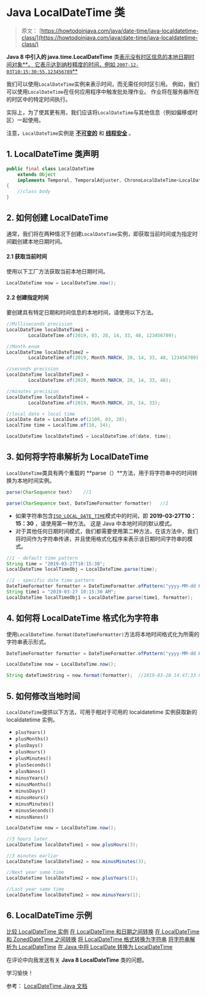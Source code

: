 # Java LocalDateTime 类

> 原文： [https://howtodoinjava.com/java/date-time/java-localdatetime-class/](https://howtodoinjava.com/java/date-time/java-localdatetime-class/)

**Java 8 中引入的 java.time.LocalDateTime** 类[表示没有时区信息的本地日期时间对象**。 它表示达到纳秒精度的时间，例如 `2007-12-03T10:15:30:55.123456789`**](https://howtodoinjava.com/java8/date-and-time-api-changes-in-java-8-lambda/)

我们可以使用`LocalDateTime`实例来表示时间，而无需任何时区引用。 例如，我们可以使用`LocalDateTime`在任何应用程序中触发批处理作业。 作业将在服务器所在的时区中的特定时间执行。

实际上，为了使其更有用，我们应该将`LocalDateTime`与其他信息（例如偏移或时区）一起使用。

注意，`LocalDateTime`实例是 [**不可变的**](https://howtodoinjava.com/java/basics/how-to-make-a-java-class-immutable/) 和 [**线程安全**](https://howtodoinjava.com/java/multi-threading/what-is-thread-safety/) 。

## 1\. LocalDateTime 类声明

```java
public final class LocalDateTime
	extends Object
	implements Temporal, TemporalAdjuster, ChronoLocalDateTime<LocalDate>, Serializable
{
	//class body
}

```

## 2\. 如何创建 LocalDateTime

通常，我们将在两种情况下创建`LocalDateTime`实例，即获取当前时间或为指定时间戳创建本地日期时间。

#### 2.1 获取当前时间

使用以下工厂方法获取当前本地日期时间。

```java
LocalDateTime now = LocalDateTime.now();

```

#### 2.2 创建指定时间

要创建具有特定日期和时间信息的本地时间，请使用以下方法。

```java
//Milliseconds precision
LocalDateTime localDateTime1 = 
		LocalDateTime.of(2019, 03, 28, 14, 33, 48, 123456789);

//Month enum
LocalDateTime localDateTime2 = 
		LocalDateTime.of(2019, Month.MARCH, 28, 14, 33, 48, 123456789);

//seconds precision
LocalDateTime localDateTime3 = 
		LocalDateTime.of(2019, Month.MARCH, 28, 14, 33, 48);

//minutes precision
LocalDateTime localDateTime4 = 
		LocalDateTime.of(2019, Month.MARCH, 28, 14, 33);

//local date + local time
LocalDate date = LocalDate.of(2109, 03, 28);
LocalTime time = LocalTime.of(10, 34);	

LocalDateTime localDateTime5 = LocalDateTime.of(date, time);	

```

## 3\. 如何将字符串解析为 LocalDateTime

`LocalDateTime`类具有两个重载的 **parse（）**方法，用于将字符串中的时间转换为本地时间实例。

```java
parse(CharSequence text)	//1

parse(CharSequence text, DateTimeFormatter formatter)	//2

```

*   如果字符串包含[`ISO_LOCAL_DATE_TIME`](https://docs.oracle.com/javase/8/docs/api/java/time/format/DateTimeFormatter.html#ISO_LOCAL_DATE_TIME)模式中的时间，即 **2019-03-27T10：15：30** ，请使用第一种方法。 这是 Java 中本地时间的默认模式。
*   对于其他任何日期时间模式，我们都需要使用第二种方法，在该方法中，我们将时间作为字符串传递，并且使用格式化程序来表示该日期时间字符串的模式。

```java
//1 - default time pattern
String time = "2019-03-27T10:15:30";
LocalDateTime localTimeObj = LocalDateTime.parse(time);

//2 - specific date time pattern
DateTimeFormatter formatter = DateTimeFormatter.ofPattern("yyyy-MM-dd HH:mm:ss a");
String time1 = "2019-03-27 10:15:30 AM";
LocalDateTime localTimeObj1 = LocalDateTime.parse(time1, formatter);

```

## 4\. 如何将 LocalDateTime 格式化为字符串

使用`LocalDateTime.format(DateTimeFormatter)`方法将本地时间格式化为所需的字符串表示形式。

```java
DateTimeFormatter formatter = DateTimeFormatter.ofPattern("yyyy-MM-dd HH:mm:ss a");

LocalDateTime now = LocalDateTime.now();

String dateTimeString = now.format(formatter);	//2019-03-28 14:47:33 PM

```

## 5\. 如何修改当地时间

`LocalDateTime`提供以下方法，可用于相对于可用的 localdatetime 实例获取新的 localdatetime 实例。

*   `plusYears()`
*   `plusMonths()`
*   `plusDays()`
*   `plusHours()`
*   `plusMinutes()`
*   `plusSeconds()`
*   `plusNanos()`
*   `minusYears()`
*   `minusMonths()`
*   `minusDays()`
*   `minusHours()`
*   `minusMinutes()`
*   `minusSeconds()`
*   `minusNanos()`

```java
LocalDateTime now = LocalDateTime.now();

//3 hours later
LocalDateTime localDateTime1 = now.plusHours(3);	

//3 minutes earliar
LocalDateTime localDateTime2 = now.minusMinutes(3);

//Next year same time
LocalDateTime localDateTime2 = now.plusYears(1);

//Last year same time
LocalDateTime localDateTime2 = now.minusYears(1);

```

## 6\. LocalDateTime 示例

[比较 LocalDateTime 实例](https://howtodoinjava.com/java/date-time/compare-localdatetime/)
[在 LocalDateTime 和日期之间转换](https://howtodoinjava.com/java/date-time/localdatetime-to-date/)
[在 LocalDateTime 和 ZonedDateTime 之间转换](https://howtodoinjava.com/java/date-time/localdatetime-to-zoneddatetime/)
[将 LocalDateTime 格式转换为字符串](https://howtodoinjava.com/java/date-time/format-localdatetime-to-string/)
[将字符串解析为 LocalDateTime](https://howtodoinjava.com/java/date-time/localdatetime-parse/)
[在 Java 中将 LocalDate 转换为 LocalDateTime](https://howtodoinjava.com/java/date-time/localdate-localdatetime-conversions/)

在评论中向我发送有关 **Java 8 LocalDateTime** 类的问题。

学习愉快！

参考： [LocalDateTime Java 文档](https://docs.oracle.com/javase/8/docs/api/java/time/LocalDateTime.html)